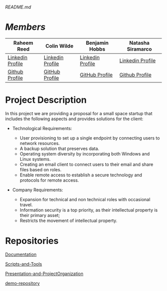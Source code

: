  ###### README.md

# ***Members***
| Raheem Reed  | Colin Wilde  | Benjamin Hobbs  | Natasha Siramarco |
| ------------- | ------------- | ------------- | ------------- |
| [Linkedin Profile](https://www.linkedin.com/in/raheem-reed-8a7649183/)   | [Linkedin Profile](https://www.linkedin.com/in/colin-wilde-748718209/)  | [Linkedin Profile](https://www.linkedin.com/in/benjaminshobbs/)   | [Linkedin Profile](www.linkedin.com/in/natasha-siramarco)  |
| [Github Profile](https://github.com/reedraheem)  | [GitHub Profile](https://github.com/wildedcolin)  | [GitHub Profile](https://github.com/benjamin-s-hobbs)  | [Github Profile](https://github.com/nsiramarco) |


 # Project Description

In this project we are providing a proposal for a small space startup that includes the following aspects and provides solutions for the client:
- Technological Requirements: 
     - User provisioning to set up a single endpoint by connecting users to network resources. 
     - A backup solution that preserves data. 
     - Operating system diversity by incorporating both Windows and Linux systems. 
     - Creating an email client to connect users to their email and share files based on roles. 
     - Enable remote access to establish a secure technology and protocols for remote access.


- Company Requirements: 
     - Expansion for technical and non technical roles with occasional travel. 
     - Information security is a top priority, as their intellectual property is their primary asset; 
     - Restricts the movement of intellectual property.

 
# Repositories

[Documentation](https://github.com/GSD-Solutions-Group/Documentation)

[Scripts-and-Tools](https://github.com/GSD-Solutions-Group/Scripts-and-Tools)

[Presentation-and-ProjectOrganization](https://github.com/GSD-Solutions-Group/Presentation-and-ProjectOrganization)

[demo-repository](https://github.com/GSD-Solutions-Group/demo-repository)
